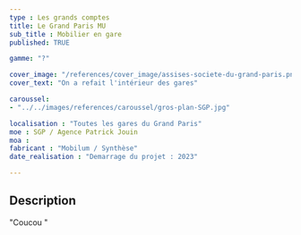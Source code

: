 ```yaml
---
type : Les grands comptes
title: Le Grand Paris MU
sub_title : Mobilier en gare
published: TRUE

gamme: "?" 

cover_image: "/references/cover_image/assises-societe-du-grand-paris.png"
cover_text: "On a refait l'intérieur des gares"

caroussel: 
- "../../images/references/caroussel/gros-plan-SGP.jpg"

localisation : "Toutes les gares du Grand Paris"
moe : SGP / Agence Patrick Jouin
moa :
fabricant : "Mobilum / Synthèse"
date_realisation : "Demarrage du projet : 2023"

---
```


## Description
 "Coucou "